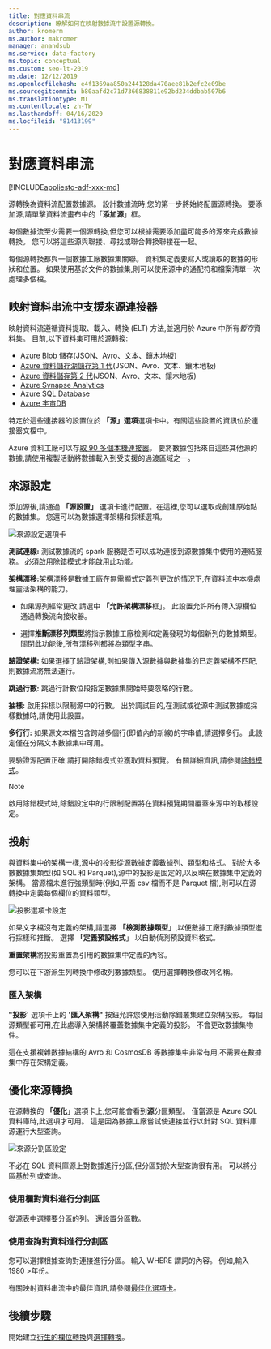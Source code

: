 ```yaml
---
title: 對應資料串流
description: 瞭解如何在映射數據流中設置源轉換。
author: kromerm
ms.author: makromer
manager: anandsub
ms.service: data-factory
ms.topic: conceptual
ms.custom: seo-lt-2019
ms.date: 12/12/2019
ms.openlocfilehash: e4f1369aa850a244128da470aee81b2efc2e09be
ms.sourcegitcommit: b80aafd2c71d7366838811e92bd234ddbab507b6
ms.translationtype: MT
ms.contentlocale: zh-TW
ms.lasthandoff: 04/16/2020
ms.locfileid: "81413199"
---
```

# <a name="source-transformation-in-mapping-data-flow"></a>對應資料串流 

[!INCLUDE[appliesto-adf-xxx-md](includes/appliesto-adf-xxx-md.md)]

源轉換為資料流配置數據源。 設計數據流時,您的第一步將始終配置源轉換。 要添加源,請單擊資料流畫布中的「**添加源**」框。

每個數據流至少需要一個源轉換,但您可以根據需要添加盡可能多的源來完成數據轉換。 您可以將這些源與聯接、尋找或聯合轉換聯接在一起。

每個源轉換都與一個數據工廠數據集關聯。 資料集定義要寫入或讀取的數據的形狀和位置。 如果使用基於文件的數據集,則可以使用源中的通配符和檔案清單一次處理多個檔。

## <a name="supported-source-connectors-in-mapping-data-flow"></a>映射資料串流中支援來源連接器

映射資料流遵循資料提取、載入、轉換 (ELT) 方法,並適用於 Azure 中所有*暫存*資料集。 目前,以下資料集可用於源轉換:
    
* [Azure Blob 儲存](connector-azure-blob-storage.md#mapping-data-flow-properties)(JSON、Avro、文本、鑲木地板)
* [Azure 資料儲存湖儲存第 1 代](connector-azure-data-lake-store.md#mapping-data-flow-properties)(JSON、Avro、文本、鑲木地板)
* [Azure 資料儲存第 2 代](connector-azure-data-lake-storage.md#mapping-data-flow-properties)(JSON、Avro、文本、鑲木地板)
* [Azure Synapse Analytics](connector-azure-sql-data-warehouse.md#mapping-data-flow-properties)
* [Azure SQL Database](connector-azure-sql-database.md#mapping-data-flow-properties)
* [Azure 宇宙DB](connector-azure-cosmos-db.md#mapping-data-flow-properties)

特定於這些連接器的設置位於 **「源」選項**選項卡中。有關這些設置的資訊位於連接器文檔中。 

Azure 資料工廠可以存[取 90 多個本機連接器](connector-overview.md)。 要將數據包括來自這些其他源的數據,請使用複製活動將數據載入到受支援的過渡區域之一。

## <a name="source-settings"></a>來源設定

添加源後,請通過 **「源設置」** 選項卡進行配置。在這裡,您可以選取或創建原始點的數據集。 您還可以為數據選擇架構和採樣選項。

![來源設定選項卡](media/data-flow/source1.png "來源設定選項卡")

**測試連線:** 測試數據流的 spark 服務是否可以成功連接到源數據集中使用的連結服務。 必須啟用除錯模式才能啟用此功能。

**架構漂移:**[架構漂移](concepts-data-flow-schema-drift.md)是數據工廠在無需顯式定義列更改的情況下,在資料流中本機處理靈活架構的能力。

* 如果源列經常更改,請選中 **「允許架構漂移**框」。 此設置允許所有傳入源欄位通過轉換流向接收器。

* 選擇**推斷漂移列類型**將指示數據工廠檢測和定義發現的每個新列的數據類型。 關閉此功能後,所有漂移列都將為類型字串。

**驗證架構:** 如果選擇了驗證架構,則如果傳入源數據與數據集的已定義架構不匹配,則數據流將無法運行。

**跳過行數:** 跳過行計數位段指定數據集開始時要忽略的行數。

**抽樣:** 啟用採樣以限制源中的行數。 出於調試目的,在測試或從源中測試數據或採樣數據時,請使用此設置。

**多行行:** 如果源文本檔包含跨越多個行(即值內的新線)的字串值,請選擇多行。 此設定僅在分隔文本數據集中可用。

要驗證源配置正確,請打開除錯模式並獲取資料預覽。 有關詳細資訊,請參閱[除錯模式](concepts-data-flow-debug-mode.md)。

> [!NOTE]
> 啟用除錯模式時,除錯設定中的行限制配置將在資料預覽期間覆蓋來源中的取樣設定。

## <a name="projection"></a>投射

與資料集中的架構一樣,源中的投影從源數據定義數據列、類型和格式。 對於大多數數據集類型(如 SQL 和 Parquet),源中的投影是固定的,以反映在數據集中定義的架構。 當源檔未進行強類型時(例如,平面 csv 檔而不是 Parquet 檔),則可以在源轉換中定義每個欄位的資料類型。

![投影選項卡設定](media/data-flow/source3.png "投射")

如果文字檔沒有定義的架構,請選擇 **「檢測數據類型**」,以便數據工廠對數據類型進行採樣和推斷。 選擇 **「定義預設格式**」 以自動偵測預設資料格式。

**重置架構**將投影重置為引用的數據集中定義的內容。

您可以在下游派生列轉換中修改列數據類型。 使用選擇轉換修改列名稱。

### <a name="import-schema"></a>匯入架構

**"投影'** 選項卡上的 **'匯入架構"** 按鈕允許您使用活動除錯叢集建立架構投影。 每個源類型都可用,在此處導入架構將覆蓋數據集中定義的投影。 不會更改數據集物件。

這在支援複雜數據結構的 Avro 和 CosmosDB 等數據集中非常有用,不需要在數據集中存在架構定義。

## <a name="optimize-the-source-transformation"></a>優化來源轉換

在源轉換的 **「優化**」選項卡上,您可能會看到**源**分區類型。 僅當源是 Azure SQL 資料庫時,此選項才可用。 這是因為數據工廠嘗試使連接並行以針對 SQL 資料庫源運行大型查詢。

![來源分割區設定](media/data-flow/sourcepart3.png "分割")

不必在 SQL 資料庫源上對數據進行分區,但分區對於大型查詢很有用。 可以將分區基於列或查詢。

### <a name="use-a-column-to-partition-data"></a>使用欄對資料進行分割區

從源表中選擇要分區的列。 還設置分區數。

### <a name="use-a-query-to-partition-data"></a>使用查詢對資料進行分割區

您可以選擇根據查詢對連接進行分區。 輸入 WHERE 謂詞的內容。 例如,輸入 1980 >年份。

有關映射資料串流中的最佳資訊,請參閱[最佳化選項卡](concepts-data-flow-overview.md#optimize)。

## <a name="next-steps"></a>後續步驟

開始建立[衍生的欄位轉換](data-flow-derived-column.md)與[選擇轉換](data-flow-select.md)。
